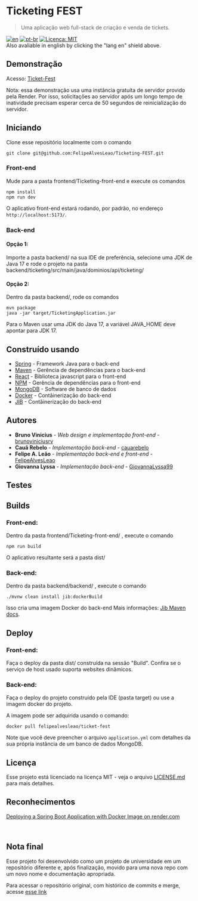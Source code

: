 # Ticketing FEST
>   Uma aplicação web full-stack de criação e venda de tickets.

[![en](https://img.shields.io/badge/lang-en-red.svg)](link)
[![pt-br](https://img.shields.io/badge/lang-pt--br-green.svg)](link)
[![Licença: MIT](https://img.shields.io/badge/License-MIT-yellow.svg)](https://opensource.org/licenses/MIT)
</br> Also avaliable in english by clicking the "lang en" shield above.

## Demonstração
Acesso: [Ticket-Fest](https://fantastic-phoenix-5b20db.netlify.app/)

Nota: essa demonstração usa uma instância gratuíta de servidor provido pela Render. Por isso, solicitações ao servidor após um longo tempo de inatividade precisam esperar cerca de 50 segundos de reinicialização do servidor.
## Iniciando 

Clone esse repositório localmente com o comando
```
git clone git@github.com:FelipeAlvesLeao/Ticketing-FEST.git
```

### Front-end

Mude para a pasta frontend/Ticketing-front-end e execute os comandos
```
npm install
npm run dev
```
O aplicativo front-end estará rodando, por padrão, no endereço ```http://localhost:5173/```.
### Back-end
#### Opção 1:
Importe a pasta backend/ na sua IDE de preferência, selecione uma JDK de Java 17 e rode o projeto na pasta backend/ticketing/src/main/java/dominios/api/ticketing/
#### Opção 2:
Dentro da pasta backend/, rode os comandos
```
mvn package
java -jar target/TicketingApplication.jar
```
Para o Maven usar uma JDK do Java 17, a variável JAVA_HOME deve apontar para JDK 17.
## Construído usando

* [Spring](https://spring.io/) - Framework Java para o back-end
* [Maven](https://maven.apache.org/) - Gerência de dependências para o back-end
* [React](https://react.dev/) - Biblioteca javascript para o front-end
* [NPM](https://www.npmjs.com/) - Gerência de dependências para o front-end
* [MongoDB](https://www.mongodb.com/) - Software de banco de dados
* [Docker](https://www.docker.com/) - Contâinerização do back-end
 * [JIB](https://github.com/GoogleContainerTools/jib/tree/master) - Contâinerização do back-end



## Autores

* **Bruno Vinicius** - *Web design e implementação front-end* - [brunoviniciusrv](https://github.com/brunoviniciusrv)
* **Cauã Rebelo** - *Implementação back-end* - [cauarebelo](https://github.com/cauarebelo)
* **Felipe A. Leão** - *Implementação back-end e front-end* - [FelipeAlvesLeao](https://github.com/FelipeAlvesLeao)
* **Giovanna Lyssa** - *Implementação back-end* - [GiovannaLyssa99](https://github.com/GiovannaLyssa99)

## Testes

## Builds
### Front-end:
Dentro da pasta frontend/Ticketing-front-end/ , execute o comando
```
npm run build
```
O aplicativo resultante será a pasta dist/
### Back-end: 
Dentro da pasta backend/backend/ , execute o comando
```
./mvnw clean install jib:dockerBuild
```
Isso cria uma imagem Docker do back-end
Mais informações: [Jib Maven docs](https://github.com/GoogleContainerTools/jib/tree/master/jib-maven-plugin).

## Deploy

### Front-end:
Faça o deploy da pasta dist/ construída na sessão "Build".
Confira se o serviço de host usado suporta websites dinâmicos.

### Back-end: 
Faça o deploy do projeto construído pela IDE (pasta target) ou use a imagem docker do projeto.

A imagem pode ser adquirida usando o comando:
```
docker pull felipealvesleao/ticket-fest
```
Note que você deve preencher o arquivo ```application.yml``` com detalhes da sua própria instância de um banco de dados MongoDB.

## Licença

Esse projeto está licenciado na licença MIT - veja o arquivo [LICENSE.md](LICENSE.md) para mais detalhes.

## Reconhecimentos

[Deploying a Spring Boot Application with Docker Image on render.com](https://medium.com/@nithinsudarsan/deploying-a-spring-boot-application-with-docker-image-on-render-com-9a87f5ce5f72)

</br>

## Nota final

Esse projeto foi desenvolvido como um projeto de universidade em um repositório diferente e, após finalização, movido para uma nova repo com um novo nome e documentação apropriada.

Para acessar o repositório original, com histórico de commits e merge, acesse [esse link](https://github.com/FelipeAlvesLeao?tab=repositories)
